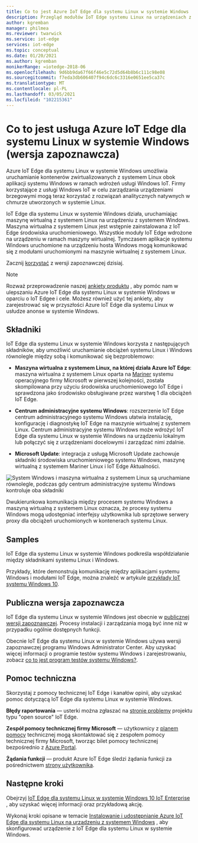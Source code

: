 ```yaml
---
title: Co to jest Azure IoT Edge dla systemu Linux w systemie Windows | Microsoft Docs
description: Przegląd modułów IoT Edge systemu Linux na urządzeniach z systemem Windows 10
author: kgremban
manager: philmea
ms.reviewer: twarwick
ms.service: iot-edge
services: iot-edge
ms.topic: conceptual
ms.date: 01/20/2021
ms.author: kgremban
monikerRange: =iotedge-2018-06
ms.openlocfilehash: 9d6bb9da67f66f46e5c72d5d64b8b6c111c98e08
ms.sourcegitcommit: f7eda3db606407f94c6dc6c3316e0651ee5ca37c
ms.translationtype: MT
ms.contentlocale: pl-PL
ms.lasthandoff: 03/05/2021
ms.locfileid: "102215361"
---
```

# <a name="what-is-azure-iot-edge-for-linux-on-windows-preview"></a>Co to jest usługa Azure IoT Edge dla systemu Linux w systemie Windows (wersja zapoznawcza)

Azure IoT Edge dla systemu Linux w systemie Windows umożliwia uruchamianie kontenerów zwirtualizowanych z systemem Linux obok aplikacji systemu Windows w ramach wdrożeń usługi Windows IoT. Firmy korzystające z usługi Windows IoT w celu zarządzania urządzeniami brzegowymi mogą teraz korzystać z rozwiązań analitycznych natywnych w chmurze utworzonych w systemie Linux.

IoT Edge dla systemu Linux w systemie Windows działa, uruchamiając maszynę wirtualną z systemem Linux na urządzeniu z systemem Windows. Maszyna wirtualna z systemem Linux jest wstępnie zainstalowana z IoT Edge środowiska uruchomieniowego. Wszystkie moduły IoT Edge wdrożone na urządzeniu w ramach maszyny wirtualnej. Tymczasem aplikacje systemu Windows uruchomione na urządzeniu hosta Windows mogą komunikować się z modułami uruchomionymi na maszynie wirtualnej z systemem Linux.

Zacznij [korzystać](how-to-install-iot-edge-on-windows.md) z wersji zapoznawczej dzisiaj.

>[!NOTE]
>Rozważ przeprowadzenie naszej [ankiety produktu](https://aka.ms/AzEFLOW-Registration) , aby pomóc nam w ulepszaniu Azure IoT Edge dla systemu Linux w systemie Windows w oparciu o IoT Edgee i cele. Możesz również użyć tej ankiety, aby zarejestrować się w przyszłości Azure IoT Edge dla systemu Linux w usłudze anonse w systemie Windows.

## <a name="components"></a>Składniki

IoT Edge dla systemu Linux w systemie Windows korzysta z następujących składników, aby umożliwić uruchamianie obciążeń systemu Linux i Windows równolegle między sobą i komunikować się bezproblemowo:

* **Maszyna wirtualna z systemem Linux, na której działa Azure IoT Edge**: maszyna wirtualna z systemem Linux oparta na [Mariner](https://github.com/microsoft/CBL-Mariner) systemu operacyjnego firmy Microsoft w pierwszej kolejności, została skompilowana przy użyciu środowiska uruchomieniowego IoT Edge i sprawdzona jako środowisko obsługiwane przez warstwę 1 dla obciążeń IoT Edge.

* **Centrum administracyjne systemu Windows**: rozszerzenie IoT Edge centrum administracyjnego systemu Windows ułatwia instalację, konfigurację i diagnostykę IoT Edge na maszynie wirtualnej z systemem Linux. Centrum administracyjne systemu Windows może wdrożyć IoT Edge dla systemu Linux w systemie Windows na urządzeniu lokalnym lub połączyć się z urządzeniami docelowymi i zarządzać nimi zdalnie.

* **Microsoft Update**: integracja z usługą Microsoft Update zachowuje składniki środowiska uruchomieniowego systemu Windows, maszynę wirtualną z systemem Mariner Linux i IoT Edge Aktualności.

![System Windows i maszyna wirtualna z systemem Linux są uruchamiane równolegle, podczas gdy centrum administracyjne systemu Windows kontroluje oba składniki](./media/iot-edge-for-linux-on-windows/architecture-and-communication.png)

Dwukierunkowa komunikacja między procesem systemu Windows a maszyną wirtualną z systemem Linux oznacza, że procesy systemu Windows mogą udostępniać interfejsy użytkownika lub sprzętowe serwery proxy dla obciążeń uruchomionych w kontenerach systemu Linux.

## <a name="samples"></a>Samples

IoT Edge dla systemu Linux w systemie Windows podkreśla współdziałanie między składnikami systemu Linux i Windows.

Przykłady, które demonstrują komunikację między aplikacjami systemu Windows i modułami IoT Edge, można znaleźć w artykule [przykłady IoT systemu Windows 10](https://github.com/microsoft/Windows-IoT-Samples).

## <a name="public-preview"></a>Publiczna wersja zapoznawcza

IoT Edge dla systemu Linux w systemie Windows jest obecnie w [publicznej wersji zapoznawczej](https://azure.microsoft.com/support/legal/preview-supplemental-terms/). Procesy instalacji i zarządzania mogą być inne niż w przypadku ogólnie dostępnych funkcji.

Obecnie IoT Edge dla systemu Linux w systemie Windows używa wersji zapoznawczej programu Windows Administrator Center. Aby uzyskać więcej informacji o programie testów systemu Windows i zarejestrowaniu, zobacz [co to jest program testów systemu Windows?](https://insider.windows.com/about-windows-insider-program).

## <a name="support"></a>Pomoc techniczna

Skorzystaj z pomocy technicznej IoT Edge i kanałów opinii, aby uzyskać pomoc dotyczącą IoT Edge dla systemu Linux w systemie Windows.

**Błędy raportowania** — usterki można zgłaszać na [stronie problemy](https://github.com/azure/iotedge/issues) projektu typu "open source" IoT Edge. 

**Zespół pomocy technicznej firmy Microsoft** — użytkownicy z [planem pomocy](https://azure.microsoft.com/support/plans/) technicznej mogą skontaktować się z zespołem pomocy technicznej firmy Microsoft, tworząc bilet pomocy technicznej bezpośrednio z [Azure Portal](https://ms.portal.azure.com/signin/index/?feature.settingsportalinstance=mpac).

**Żądania funkcji** — produkt Azure IoT Edge śledzi żądania funkcji za pośrednictwem [strony użytkownika](https://feedback.azure.com/forums/907045-azure-iot-edge).

## <a name="next-steps"></a>Następne kroki

Obejrzyj [IoT Edge dla systemu Linux w systemie Windows 10 IoT Enterprise](https://aka.ms/EFLOWPPC9) , aby uzyskać więcej informacji oraz przykładową akcję.

Wykonaj kroki opisane w temacie [Instalowanie i udostępnianie Azure IoT Edge dla systemu Linux na urządzeniu z systemem Windows](how-to-install-iot-edge-on-windows.md) , aby skonfigurować urządzenie z IoT Edge dla systemu Linux w systemie Windows.
